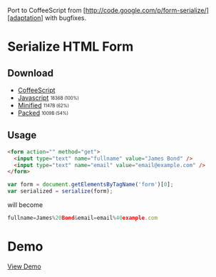 Port to CoffeeScript from [http://code.google.com/p/form-serialize/][adaptation] with bugfixes.

# Serialize HTML Form

## Download
- [CoffeeScript](https://raw.github.com/yurikoval/serialize-form/master/serialize.js.coffee)
- [Javascript](https://raw.github.com/yurikoval/serialize-form/master/serialize.js) <sub><sup>1836B (100%)</sup></sub>
- [Minified](https://raw.github.com/yurikoval/serialize-form/master/serialize.min.js) <sub><sup>1147B (62%)</sup></sub>
- [Packed](https://raw.github.com/yurikoval/serialize-form/master/serialize.packed.js) <sub><sup>1009B (54%)</sup></sub>

## Usage
```html
<form action="" method="get">
  <input type="text" name="fullname" value="James Bond" />
  <input type="text" name="email" value="email@example.com" />
</form>
```


```js
var form = document.getElementsByTagName('form')[0];
var serialized = serialize(form);
```

will become

```js
fullname=James%20Bond&email=email%40example.com
```
# Demo
[View Demo][demo]

 [adaptation]: http://code.google.com/p/form-serialize/
 [demo]: http://yurikoval.github.com/serialize-form/
